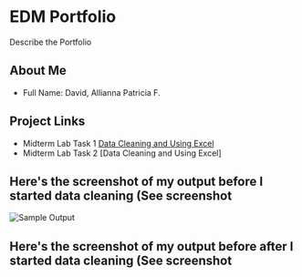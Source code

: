 # EDM Portfolio
Describe the Portfolio 
## About Me 
- Full Name: David, Allianna Patricia F.

## Project Links 
- Midterm Lab Task 1 [Data Cleaning and Using Excel](Midterm%20Lab%20Task%201/README.md)
- Midterm Lab Task 2 [Data Cleaning and Using Excel]

## Here's the screenshot of my output before I started data cleaning (See screenshot
![Sample Output](images/Midterm%20Lab%20Task%201.png)
## Here's the screenshot of my output before after I started data cleaning (See screenshot
